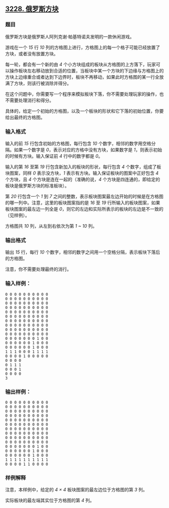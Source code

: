## [3228. 俄罗斯方块](https://www.acwing.com/problem/content/3231/)

### 题目

俄罗斯方块是俄罗斯人阿列克谢·帕基特诺夫发明的一款休闲游戏。

游戏在一个 *15* 行 *10* 列的方格图上进行，方格图上的每一个格子可能已经放置了方块，或者没有放置方块。

每一轮，都会有一个新的由 *4* 个小方块组成的板块从方格图的上方落下，玩家可以操作板块左右移动放到合适的位置，当板块中某一个方块的下边缘与方格图上的方块上边缘重合或者达到下边界时，板块不再移动，如果此时方格图的某一行全放满了方块，则该行被消除并得分。

在这个问题中，你需要写一个程序来模拟板块下落，你不需要处理玩家的操作，也不需要处理消行和得分。

具体的，给定一个初始的方格图，以及一个板块的形状和它下落的初始位置，你要给出最终的方格图。

### 输入格式

输入的前 *15* 行包含初始的方格图，每行包含 *10* 个数字，相邻的数字用空格分隔。如果一个数字是 *0*，表示对应的方格中没有方块，如果数字是 *1*，则表示初始的时候有方块。输入保证前 *4* 行中的数字都是 *0*。

输入的第 *16* 至第 *19* 行包含新加入的板块的形状，每行包含 *4* 个数字，组成了板块图案，同样 *0* 表示没方块，*1* 表示有方块。输入保证板块的图案中正好包含 *4* 个方块，且 *4* 个方块是连在一起的（准确的说，*4* 个方块是四连通的，即给定的板块是俄罗斯方块的标准板块）。

第 *20* 行包含一个 *1* 到 *7* 之间的整数，表示板块图案最左边开始的时候是在方格图的哪一列中。注意，这里的板块图案指的是 *16* 至 *19* 行所输入的板块图案，如果板块图案的最左边一列全是 *0*，则它的左边和实际所表示的板块的左边是不一致的（见样例）。

方格图共 *10* 列，从左到右依次为第 *1 ~ 10* 列。

### 输出格式

输出 *15* 行，每行 *10* 个数字，相邻的数字之间用一个空格分隔，表示板块下落后的方格图。

注意，你不需要处理最终的消行。

### 输入样例：

```
0 0 0 0 0 0 0 0 0 0
0 0 0 0 0 0 0 0 0 0
0 0 0 0 0 0 0 0 0 0
0 0 0 0 0 0 0 0 0 0
0 0 0 0 0 0 0 0 0 0
0 0 0 0 0 0 0 0 0 0
0 0 0 0 0 0 0 0 0 0
0 0 0 0 0 0 0 0 0 0
0 0 0 0 0 0 0 0 0 0
0 0 0 0 0 0 0 0 0 0
0 0 0 0 0 0 0 1 0 0
0 0 0 0 0 0 1 0 0 0
0 0 0 0 0 0 1 0 0 0
1 1 1 0 0 0 1 1 1 1
0 0 0 0 1 0 0 0 0 0
0 0 0 0
0 1 1 1
0 0 0 1
0 0 0 0
3
```

### 输出样例：

```
0 0 0 0 0 0 0 0 0 0
0 0 0 0 0 0 0 0 0 0
0 0 0 0 0 0 0 0 0 0
0 0 0 0 0 0 0 0 0 0
0 0 0 0 0 0 0 0 0 0
0 0 0 0 0 0 0 0 0 0
0 0 0 0 0 0 0 0 0 0
0 0 0 0 0 0 0 0 0 0
0 0 0 0 0 0 0 0 0 0
0 0 0 0 0 0 0 0 0 0
0 0 0 0 0 0 0 1 0 0
0 0 0 0 0 0 1 0 0 0
0 0 0 0 0 0 1 0 0 0
1 1 1 1 1 1 1 1 1 1
0 0 0 0 1 1 0 0 0 0
```

### 样例解释

注意，本样例中，给定的 *4 × 4* 板块图案的最左边位于方格图的第 *3* 列。

实际板块的最左端其实位于方格图的第 *4* 列。
